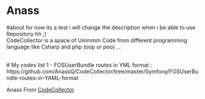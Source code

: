 Anass
=====
#about
for now its a test i will change the description when i be able to use Repository hh ;)
<br>
CodeCollector is a space of Ummmm Code from different programming language like Csharp and php (oop or poo) ...

<br>
# My codes list
1 - FOSUserBundle routes in YML format :
https://github.com/AnassQ/CodeCollector/tree/master/Symfony/FOSUserBundle-routes-in-YAML-format





<br>

Anass From <a href="https://github.com/AnassQ/CodeCollector">CodeCollector</a>

